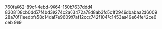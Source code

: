 760fa662-89cf-4ebd-9664-150b7637ddd4
8308108cb0dd57f4bd39274c2a03472a78d8ab3fd5c1f2949dbabaa2d600928a70f11eedbfe58c14daf7e960997af12ccc742f1047c1453aa49e64fe42ce6ceb
969
